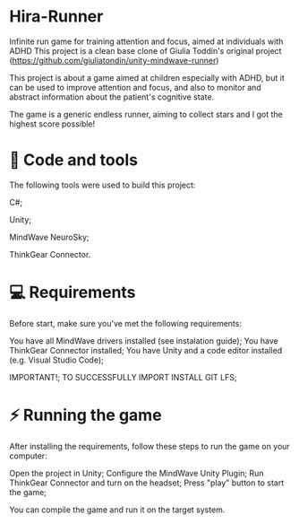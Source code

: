 # Hira-Runner
Infinite run game for training attention and focus, aimed at individuals with ADHD
This project is a clean base clone of Giulia Toddin's original project (https://github.com/giuliatondin/unity-mindwave-runner)

This project is about a game aimed at children especially with ADHD, but it can be used to improve attention and focus, and also to monitor and abstract information about the patient's cognitive state.

The game is a generic endless runner, aiming to collect stars and I got the highest score possible!

# 🚀 Code and tools
The following tools were used to build this project:

C#;

Unity;

MindWave NeuroSky;

ThinkGear Connector.

# 💻 Requirements
Before start, make sure you've met the following requirements:

You have all MindWave drivers installed (see instalation guide);
You have ThinkGear Connector installed;
You have Unity and a code editor installed (e.g. Visual Studio Code);

IMPORTANT!;
TO SUCCESSFULLY IMPORT INSTALL GIT LFS;

# ⚡ Running the game
After installing the requirements, follow these steps to run the game on your computer:

Open the project in Unity;
Configure the MindWave Unity Plugin;
Run ThinkGear Connector and turn on the headset;
Press "play" button to start the game;

You can compile the game and run it on the target system.
